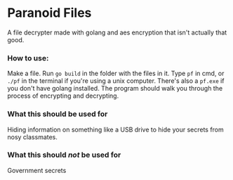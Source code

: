 # Paranoid Files
A file decrypter made with golang and aes encryption that isn't actually that good.

### How to use:
Make a file. Run `go build` in the folder with the files in it. Type `pf` in cmd, or `./pf` in the terminal if you're using a unix computer. There's also a `pf.exe` if you don't have golang installed. The program should walk you through the process of encrypting and decrypting.

### What this should be used for
Hiding information on something like a USB drive to hide your secrets from nosy classmates.

### What this should *not* be used for
Government secrets
